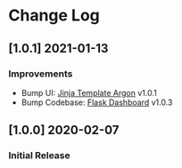 # Change Log

## [1.0.1] 2021-01-13
### Improvements 

- Bump UI: [Jinja Template Argon](https://github.com/app-generator/jinja-argon-dashboard) v1.0.1
- Bump Codebase: [Flask Dashboard](https://github.com/app-generator/boilerplate-code-flask-dashboard) v1.0.3

## [1.0.0] 2020-02-07
### Initial Release
